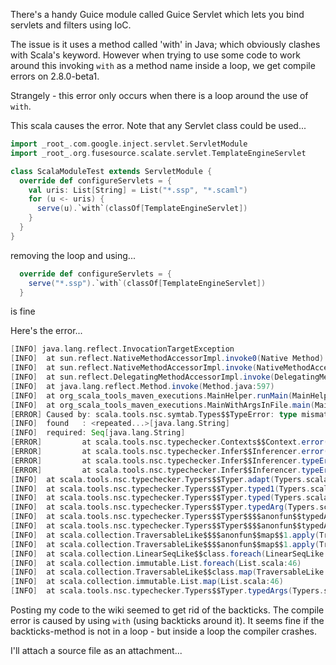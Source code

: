 There's a handy Guice module called Guice Servlet which lets you bind servlets and filters using IoC.

The issue is it uses a method called 'with' in Java; which obviously clashes with Scala's keyword. However when trying to use some code to work around this invoking `with` as a method name inside a loop, we get compile errors on 2.8.0-beta1.

Strangely - this error only occurs when there is a loop around the use of `with`.

This scala causes the error. Note that any Servlet class could be used...

```scala
import _root_.com.google.inject.servlet.ServletModule
import _root_.org.fusesource.scalate.servlet.TemplateEngineServlet

class ScalaModuleTest extends ServletModule {
  override def configureServlets = {
    val uris: List[String] = List("*.ssp", "*.scaml")
    for (u <- uris) {
      serve(u).`with`(classOf[TemplateEngineServlet])
    }
  }
}
```

removing the loop and using...

```scala
  override def configureServlets = {
    serve("*.ssp").`with`(classOf[TemplateEngineServlet])
  }
```

is fine


Here's the error...
```scala
[INFO] java.lang.reflect.InvocationTargetException
[INFO]  at sun.reflect.NativeMethodAccessorImpl.invoke0(Native Method)
[INFO]  at sun.reflect.NativeMethodAccessorImpl.invoke(NativeMethodAccessorImpl.java:39)
[INFO]  at sun.reflect.DelegatingMethodAccessorImpl.invoke(DelegatingMethodAccessorImpl.java:25)
[INFO]  at java.lang.reflect.Method.invoke(Method.java:597)
[INFO]  at org_scala_tools_maven_executions.MainHelper.runMain(MainHelper.java:151)
[INFO]  at org_scala_tools_maven_executions.MainWithArgsInFile.main(MainWithArgsInFile.java:26)
[ERROR] Caused by: scala.tools.nsc.symtab.Types$$TypeError: type mismatch;
[INFO]  found   : <repeated...>[java.lang.String]
[INFO]  required: Seq[java.lang.String]
[ERROR]         at scala.tools.nsc.typechecker.Contexts$$Context.error(Contexts.scala:318)
[ERROR]         at scala.tools.nsc.typechecker.Infer$$Inferencer.error(Infer.scala:273)
[ERROR]         at scala.tools.nsc.typechecker.Infer$$Inferencer.typeError(Infer.scala:283)
[ERROR]         at scala.tools.nsc.typechecker.Infer$$Inferencer.typeErrorTree(Infer.scala:292)
[INFO]  at scala.tools.nsc.typechecker.Typers$$Typer.adapt(Typers.scala:1008)
[INFO]  at scala.tools.nsc.typechecker.Typers$$Typer.typed1(Typers.scala:3876)
[INFO]  at scala.tools.nsc.typechecker.Typers$$Typer.typed(Typers.scala:4087)
[INFO]  at scala.tools.nsc.typechecker.Typers$$Typer.typedArg(Typers.scala:2172)
[INFO]  at scala.tools.nsc.typechecker.Typers$$Typer$$$$anonfun$$typedArgs$$2.apply(Typers.scala:2182)
[INFO]  at scala.tools.nsc.typechecker.Typers$$Typer$$$$anonfun$$typedArgs$$2.apply(Typers.scala:2181)
[INFO]  at scala.collection.TraversableLike$$$$anonfun$$map$$1.apply(TraversableLike.scala:238)
[INFO]  at scala.collection.TraversableLike$$$$anonfun$$map$$1.apply(TraversableLike.scala:238)
[INFO]  at scala.collection.LinearSeqLike$$class.foreach(LinearSeqLike.scala:97)
[INFO]  at scala.collection.immutable.List.foreach(List.scala:46)
[INFO]  at scala.collection.TraversableLike$$class.map(TraversableLike.scala:238)
[INFO]  at scala.collection.immutable.List.map(List.scala:46)
[INFO]  at scala.tools.nsc.typechecker.Typers$$Typer.typedArgs(Typers.scala:2181)
```
Posting my code to the wiki seemed to get rid of the backticks. The compile error is caused by using `with` (using backticks around it). It seems fine if the backticks-method is not in a loop - but inside a loop the compiler crashes.

I'll attach a source file as an attachment...

